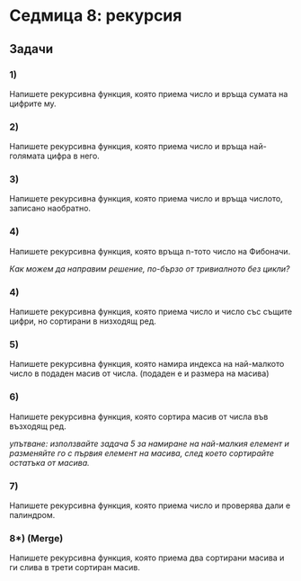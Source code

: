 # Седмица 8: рекурсия

## Задачи

### 1)
Напишете рекурсивна функция, която приема число и връща сумата на цифрите му.

### 2)
Напишете рекурсивна функция, която приема число и връща най-голямата цифра в него.

### 3)
Напишете рекурсивна функция, която приема число и връща числото, записано наобратно.

### 4)
Напишете рекурсивна функция, която връща n-тото число на Фибоначи. 

*Как можем да направим решение, по-бързо от тривиалното без цикли?*

### 4)
Напишете рекурсивна функция, която приема число и число със същите цифри, но сортирани в низходящ ред.

### 5)
Напишете рекурсивна функция, която намира индекса на най-малкото число в подаден масив от числа. (подаден е и размера на масива)

### 6)
Напишете рекурсивна функция, която сортира масив от числа във възходящ ред.

*упътване: използвайте задача 5 за намиране на най-малкия елемент и разменяйте го с първия елемент на масива, след което сортирайте остатъка от масива.*

### 7)
Напишете рекурсивна функция, която приема число и проверява дали е палиндром.


### 8*) (Merge)
Напишете рекурсивна функция, която приема два сортирани масива и ги слива в трети сортиран масив.


